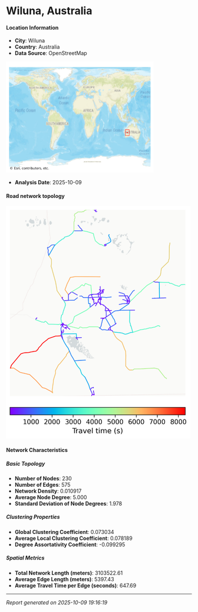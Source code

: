 # Wiluna, Australia

#### Location Information

- **City**: Wiluna
- **Country**: Australia
- **Data Source**: OpenStreetMap
<img src="Wiluna_location.png" alt="Wiluna Location Map" width="400" />

- **Analysis Date**: 2025-10-09

#### Road network topology

<img src="Wiluna_network_map.png" alt="Wiluna Road Network Map" width="500"/>

#### Network Characteristics

##### Basic Topology

- **Number of Nodes**: 230
- **Number of Edges**: 575
- **Network Density**: 0.010917
- **Average Node Degree**: 5.000
- **Standard Deviation of Node Degrees**: 1.978

##### Clustering Properties

- **Global Clustering Coefficient**: 0.073034
- **Average Local Clustering Coefficient**: 0.078189
- **Degree Assortativity Coefficient**: -0.099295

##### Spatial Metrics

- **Total Network Length (meters)**: 3103522.61
- **Average Edge Length (meters)**: 5397.43
- **Average Travel Time per Edge (seconds)**: 647.69

---
*Report generated on 2025-10-09 19:16:19*
